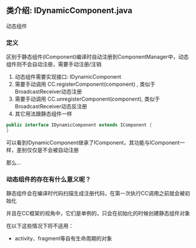 ## 类介绍: IDynamicComponent.java

动态组件

### 定义

区别于静态组件(IComponent)编译时自动注册到ComponentManager中，动态组件则不会自动注册，需要手动注册/注销
1. 动态组件需要实现接口: IDynamicComponent
2. 需要手动调用 CC.registerComponent(component) , 类似于BroadcastReceiver动态注册
3. 需要手动调用 CC.unregisterComponent(component), 类似于BroadcastReceiver动态反注册
4. 其它用法跟静态组件一样

```java
public interface IDynamicComponent extends IComponent {
}
```
可以看到IDynamicComponent继承了IComponent，其功能与IComponent一样，差别仅仅是不会被自动注册

那么...
### 动态组件的存在有什么意义呢？

静态组件会在编译时代码扫描生成注册代码，在第一次执行CC调用之前就会被初始化

并且在CC框架的视角中，它们是单例的，只会在初始化的时候创建静态组件对象

在以下这些情况下将不适用：

- activity、fragment等自有生命周期的对象


